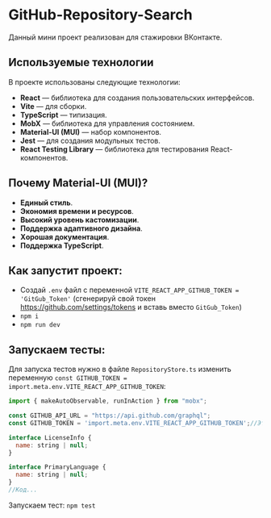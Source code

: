 # GitHub-Repository-Search
Данный мини проект реализован для стажировки ВКонтакте.

## Используемые технологии

В проекте использованы следующие технологии:

- **React** — библиотека для создания пользовательских интерфейсов.
- **Vite** — для сборки.
- **TypeScript** — типизация.
- **MobX** — библиотека для управления состоянием.
- **Material-UI (MUI)** — набор компонентов.
- **Jest** — для создания модульных тестов.
- **React Testing Library** — библиотека для тестирования React-компонентов.

## Почему Material-UI (MUI)?

- **Единый стиль**.
- **Экономия времени и ресурсов**.
- **Высокий уровень кастомизации**.
- **Поддержка адаптивного дизайна**.
- **Xорошая документация**.
- **Поддержка TypeScript**.

## Как запустит проект:
- Создай `.env` файл с переменной `VITE_REACT_APP_GITHUB_TOKEN = 'GitGub_Token'` (сгенерируй свой токен https://github.com/settings/tokens и вставь вместо `GitGub_Token`)
- `npm i`
- `npm run dev`

## Запускаем тесты: 
Для запуска тестов нужно в файле `RepositoryStore.ts` изменить переменную `const GITHUB_TOKEN = import.meta.env.VITE_REACT_APP_GITHUB_TOKEN`:

```js
import { makeAutoObservable, runInAction } from "mobx";

const GITHUB_API_URL = "https://api.github.com/graphql";
const GITHUB_TOKEN = 'import.meta.env.VITE_REACT_APP_GITHUB_TOKEN';//Это поможет избавиться от ошибки с import.meta.

interface LicenseInfo {
  name: string | null;
}

interface PrimaryLanguage {
  name: string | null;
}
//Код...
```
Запускаем тест: `npm test`

